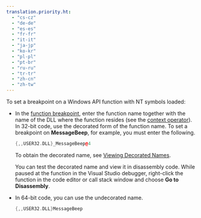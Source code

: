 ```yaml
---
translation.priority.ht: 
  - "cs-cz"
  - "de-de"
  - "es-es"
  - "fr-fr"
  - "it-it"
  - "ja-jp"
  - "ko-kr"
  - "pl-pl"
  - "pt-br"
  - "ru-ru"
  - "tr-tr"
  - "zh-cn"
  - "zh-tw"
---
```

To set a breakpoint on a Windows API function with NT symbols loaded:

- In the [function breakpoint](../debugger/using-breakpoints.md#BKMK_Set_a_breakpoint_in_a_source_file), enter the function name together with the name of the DLL where the function resides (see the [context operator](../debugger/context-operator-cpp.md)). In 32-bit code, use the decorated form of the function name. To set a breakpoint on **MessageBeep**, for example, you must enter the following.

  ```cpp
  {,,USER32.DLL}_MessageBeep@4
  ```

  To obtain the decorated name, see [Viewing Decorated Names](/previous-versions/5x49w699(v=vs.140)).

  You can test the decorated name and view it in disassembly code. While paused at the function in the Visual Studio debugger, right-click the function in the code editor or call stack window and choose **Go to Disassembly**.

- In 64-bit code, you can use the undecorated name.

  ```cpp
  {,,USER32.DLL}MessageBeep
  ```
